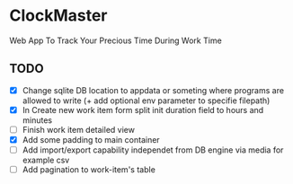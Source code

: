 # ClockMaster
Web App To Track Your Precious Time During Work Time

## TODO
- [x] Change sqlite DB location to appdata or someting where programs are allowed to write (+ add optional env parameter to specifie filepath)
- [x] In Create new work item form split init duration field to hours and minutes
- [ ] Finish work item detailed view
- [x] Add some padding to main container
- [ ] Add import/export capability independet from DB engine via media for example csv
- [ ] Add pagination to work-item's table
